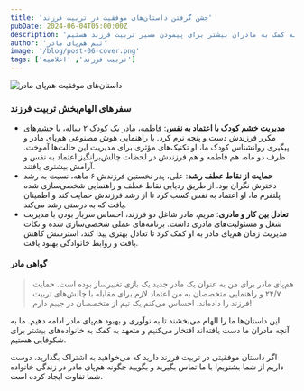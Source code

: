 ```yaml
---
title: 'جشن گرفتن داستان‌های موفقیت در تربیت فرزند'
pubDate: 2024-06-04T05:00:00Z
description: 'این داستان‌ها ما را الهام می‌بخشند تا به نوآوری و بهبود هم‌پای مادر ادامه دهیم. ما به آنچه کاربران ما دست یافته‌اند افتخار می‌کنیم و متعهد به کمک به مادران بیشتر برای پیمودن مسیر تربیت فرزند هستیم.'
author: 'تیم هم‌پای مادر'
image: '/blog/post-06-cover.png'
tags: ['تربیت فرزند', 'اعلامیه']
---
```


![داستان‌های موفقیت هم‌پای مادر](/blog/post-06.png)

### سفرهای الهام‌بخش تربیت فرزند

- **مدیریت خشم کودک با اعتماد به نفس**: فاطمه، مادر یک کودک ۲ ساله، با خشم‌های مکرر فرزندش دست و پنجه نرم کرد. با راهنمایی هوش مصنوعی هم‌پای مادر و پیگیری روانشناس کودک ما، او تکنیک‌های مؤثری برای مدیریت این حالت‌ها آموخت. ظرف دو ماه، هم فاطمه و هم فرزندش در لحظات چالش‌برانگیز اعتماد به نفس و آرامش بیشتری یافتند.
- **حمایت از نقاط عطف رشد**: علی، پدر نخستین فرزندش ۶ ماهه، نسبت به رشد دخترش نگران بود. از طریق ردیابی نقاط عطف و راهنمایی شخصی‌سازی شده پلتفرم ما، او اعتماد به نفس کسب کرد تا از رشد فرزندش حمایت کند و اطمینان یافت که به درستی رشد می‌کند.
- **تعادل بین کار و مادری**: مریم، مادر شاغل دو فرزند، احساس سربار بودن با مدیریت شغل و مسئولیت‌های مادری داشت. برنامه‌های عملی شخصی‌سازی شده و نکات مدیریت زمان هم‌پای مادر به او کمک کرد تا تعادل بهتری پیدا کند، استرسش کاهش یافت و روابط خانوادگی بهبود یافت.

#### گواهی مادر

> هم‌پای مادر برای من به عنوان یک مادر جدید یک بازی تغییرساز بوده است. حمایت ۲۴/۷ و راهنمایی متخصصان به من اعتماد لازم برای مقابله با چالش‌های تربیت فرزند را داده‌اند. احساس می‌کنم یک تیم از متخصصان در جیبم دارم!

این داستان‌ها ما را الهام می‌بخشند تا به نوآوری و بهبود هم‌پای مادر ادامه دهیم. ما به آنچه مادران ما دست یافته‌اند افتخار می‌کنیم و متعهد به کمک به خانواده‌های بیشتر برای شکوفایی هستیم.

اگر داستان موفقیتی در تربیت فرزند دارید که می‌خواهید به اشتراک بگذارید، دوست داریم از شما بشنویم! با ما تماس بگیرید و بگویید چگونه هم‌پای مادر در زندگی خانواده شما تفاوت ایجاد کرده است.